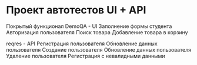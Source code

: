 # Проект автотестов UI + API

Покрытый функционал
DemoQA - UI
Заполнение формы студента
Авторизация пользователя
Поиск товара
Добавление товара в корзину

reqres - API
Регистрация пользователя
Обновление данных пользователя
Создание пользователя
Обновление данных пользователя
Удаление пользователя
Регистрация с невалидными данными

